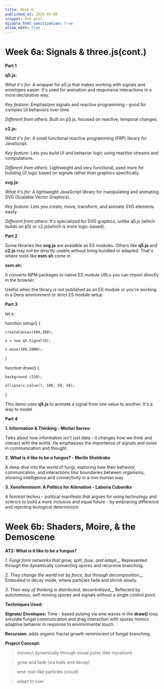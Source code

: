 ```yaml
---
title: Week 6 
published_at: 2025-03-08
snippet: 6th post.
disable_html_sanitization: true
allow_math: true
---
```


# Week 6a: Signals & three.js(cont.)

**Part 1**

**q5.js:**

*What it's for:* A wrapper for p5.js that makes working with signals and envelopes easier. It's used for animation and responsive interactions in a more declarative way.

*Key feature:* Emphasizes signals and reactive programming - good for complex UI behaviors over time. 

*Different from others:* Built on p5.js, focused on reactive, temporal changes.

**c2.js:**

*What it's for:* A small functional reactive programming (FRP) library for JavaScript.

*Key feature:* Lets you build UI and behavior logic using reactive streams and computations.

*Different from others:* Lightweight and very functional, used more for building UI logic based on signals rather than graphics specifically.

**svg.js:**

*What it's for:* A lightweight JavaScript library for manipulating and animating SVG (Scalable Vector Graphics).

*Key feature:* Lets you create, move, transform, and animate SVG elements easily. 

*Different from others:* It's specialized for SVG graphics, unlike q5.js (which builds on p5) or c2.js(which is more logic-based).

**Part 2**

Some libraries like **svg.js** are avaialble as ES modules. Others like **q5.js** and **c2.js** may not be directly usable without bring bundled or adapted. That's where tools like **esm.sh** come in.

**esm.sh:**

It converts NPM packages to native ES module URLs you can import directly in the browser.

Useful when the library is not published as an ES module or you're working in a Deno environment or strict ES module setup

**Part 3**

let x;

function setup() {

    createCanvas(400,200);

    x = new q5.Signal(0);

    x.ease(300,1000);

}

function draw() {

    background (220);

    ellipse(x.value(), 100, 50, 50);

}

This demo uses **q5.js** to animate a signal from one value to another. It's a way to model 

**Part 4**

**1. Information & Thinking - Michel Serres:**

Talks about how information isn't just data - it changes how we think and interact with the world. He emphasizes the importance of signals and noise in communication and thought.

**2. What is it like to be a fungus? - Merlin Sheldrake**

A deep dive into the world of fungi, exploring how their behavior, communcation, and interactions blur boundaries between organisms, showing intelligence and connectivity in a non-human way.

**3. Xenofeminism: A Politics for Alienation - Laboria Cuboniks**

A feminist techno - political manifesto that argues for using technology and science to build a more inclusive and equal future - by embracing difference and rejecting biological determinism. 


# Week 6b: Shaders, Moire, & the Demoscene

**AT2: What is it like to be a fungus?**

*1. Fungi form networks that grow, split, fuse, and adapt*__ Represented through the dynamically connecting spores and recursive branching. 

*2. They change the world not by force, but through decomposition*__ Embodied in decay mode, where particles fade and shrink slowly.

*3. Their way of thinking is distributed, decentralized*__ Reflected by autonomous, self-moving spores and signals without a single control point. 

**Techniques Used:**

**Signals/ Envelopes:** Time - based pulsing via sine waves in the **draw()** loop simulate fungal communcation and drag interaction with spores mimics adaptive behavior in response to environmental touch.

**Recursion:** adds organic fractal growth reminiscent of fungal branching.

**Project Concept:** 

> connect dynamically through visual pulse (like mycelium)

> grow and fade (via trails and decay)

> emit mist-like particles (cloud)

> adapt to user 